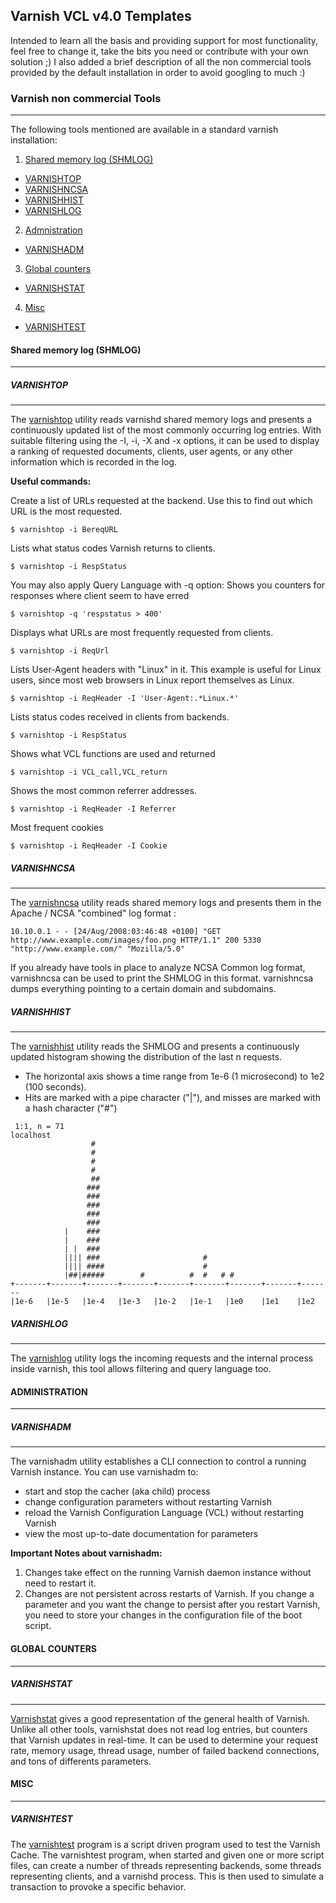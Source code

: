 ## Varnish VCL v4.0 Templates

Intended to learn all the basis and providing support for most functionality, feel free to change it, take the bits you need or contribute with your own solution ;)
I also added a brief description of all the non commercial tools provided by the default installation in order to avoid googling to much :)

### Varnish non commercial Tools
--------------------------------
The following tools mentioned are available in a standard varnish installation:

1. [Shared memory log (SHMLOG)](#shmlog)
  * [VARNISHTOP](#varnishtop)
  * [VARNISHNCSA](#varnishncsa)
  * [VARNISHHIST](#varnishhist)
  * [VARNISHLOG](#varnishlog)
2. [Admnistration](#administration)
  * [VARNISHADM](#varnishadm)
3. [Global counters](#counters)
  * [VARNISHSTAT](#varnishstat)
4. [Misc](#misc)
  * [VARNISHTEST](#varnishtest)


#### Shared memory log (SHMLOG) ####
---------------------

##### VARNISHTOP #####
----------------------
The [varnishtop](https://www.varnish-cache.org/docs/trunk/reference/varnishtop.html) utility reads varnishd shared memory logs and presents a continuously updated list of the most commonly occurring log entries. With suitable filtering using the -I, -i, -X and -x options, it can be used to display a ranking of requested documents, clients, user agents, or any other information which is recorded in the log.

**Useful commands:**

Create a list of URLs requested at the backend. Use this to find out which URL is the most requested.
```
$ varnishtop -i BereqURL
```
Lists what status codes Varnish returns to clients.
```
$ varnishtop -i RespStatus
```
You may also apply Query Language with -q option:
Shows you counters for responses where client seem to have erred
```
$ varnishtop -q 'respstatus > 400'
```
Displays what URLs are most frequently requested from clients.
```
$ varnishtop -i ReqUrl
```
Lists User-Agent headers with "Linux" in it. This example is useful for Linux users, since most web browsers in Linux report themselves as Linux.
```
$ varnishtop -i ReqHeader -I 'User-Agent:.*Linux.*'
```
Lists status codes received in clients from backends.
```
$ varnishtop -i RespStatus
```
Shows what VCL functions are used and returned
```
$ varnishtop -i VCL_call,VCL_return
```
Shows the most common referrer addresses.
```
$ varnishtop -i ReqHeader -I Referrer
```
Most frequent cookies
```
$ varnishtop -i ReqHeader -I Cookie
```

##### VARNISHNCSA #####
-----------------------
The [varnishncsa](https://www.varnish-cache.org/docs/trunk/reference/varnishncsa.html) utility reads shared memory logs and presents them in the Apache / NCSA "combined" log format :
```
10.10.0.1 - - [24/Aug/2008:03:46:48 +0100] "GET http://www.example.com/images/foo.png HTTP/1.1" 200 5330 "http://www.example.com/" "Mozilla/5.0"
```
If you already have tools in place to analyze NCSA Common log format, varnishncsa can be used
to print the SHMLOG in this format. varnishncsa dumps everything pointing to a certain domain
and subdomains.

##### VARNISHHIST #####
-----------------------
The [varnishhist](https://www.varnish-cache.org/docs/trunk/reference/varnishhist.html) utility reads the SHMLOG and presents a continuously updated histogram showing the distribution of the last n requests.
* The horizontal axis shows a time range from 1e-6 (1 microsecond) to 1e2 (100 seconds).
* Hits are marked with a pipe character ("|"), and misses are marked with a hash character ("#")
```
 1:1, n = 71                                                   localhost
                  #
                  #
                  #
                  #
                  ##
                 ###
                 ###
                 ###
                 ###
                 ###
            |    ###
            |    ###
            | |  ###
            |||| ###                       #
            |||| ####                      #
            |##|#####        #          #  #   # #
+-------+-------+-------+-------+-------+-------+-------+-------+-------
|1e-6   |1e-5   |1e-4   |1e-3   |1e-2   |1e-1   |1e0    |1e1    |1e2
```

##### VARNISHLOG #####
----------------------
The [varnishlog](https://www.varnish-cache.org/docs/trunk/reference/varnishlog.html) utility logs the incoming requests and the internal process inside varnish, this tool allows filtering and query language too.

#### ADMINISTRATION ###
------------------------------

##### VARNISHADM #####
----------------------
The varnishadm utility establishes a CLI connection to control a running Varnish instance.
You can use varnishadm to:
* start and stop the cacher (aka child) process
* change configuration parameters without restarting Varnish
* reload the Varnish Configuration Language (VCL) without restarting Varnish
* view the most up-to-date documentation for parameters

**Important Notes about varnishadm:**

1. Changes take effect on the running Varnish daemon instance without need to restart it.
2. Changes are not persistent across restarts of Varnish. If you change a parameter and you want the change to persist after you restart Varnish, you need to store your changes in the configuration file of the boot script.

#### GLOBAL COUNTERS ####
------------------
##### VARNISHSTAT #####
-----------------------
[Varnishstat](https://www.varnish-cache.org/docs/trunk/reference/varnishstat.html) gives a good representation of the general health of Varnish. Unlike all other tools, varnishstat does not read log entries, but counters that Varnish updates in real-time. It can be used to determine your request rate, memory usage, thread usage, number of failed backend connections, and tons of differents parameters.

#### MISC ####
--------------
##### VARNISHTEST #####
The [varnishtest](https://www.varnish-cache.org/docs/trunk/reference/varnishtest.html) program is a script driven program used to test the Varnish Cache.
The varnishtest program, when started and given one or more script files, can create a number of threads representing backends, some threads representing clients, and a varnishd process. This is then used to simulate a transaction to provoke a specific behavior.


